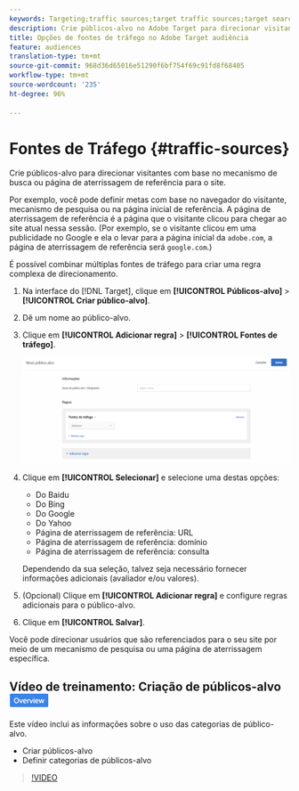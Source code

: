 ```yaml
---
keywords: Targeting;traffic sources;target traffic sources;target search engine;search engine;landing page;target landing page;referring landing page
description: Crie públicos-alvo no Adobe Target para direcionar visitantes com base no mecanismo de busca ou página de aterrissagem de referência para o site.
title: Opções de fontes de tráfego no Adobe Target audiência
feature: audiences
translation-type: tm+mt
source-git-commit: 968d36d65016e51290f6bf754f69c91fd8f68405
workflow-type: tm+mt
source-wordcount: '235'
ht-degree: 96%

---
```



# Fontes de Tráfego {#traffic-sources}

Crie públicos-alvo para direcionar visitantes com base no mecanismo de busca ou página de aterrissagem de referência para o site.

Por exemplo, você pode definir metas com base no navegador do visitante, mecanismo de pesquisa ou na página inicial de referência. A página de aterrissagem de referência é a página que o visitante clicou para chegar ao site atual nessa sessão. (Por exemplo, se o visitante clicou em uma publicidade no Google e ela o levar para a página inicial da `adobe.com`, a página de aterrissagem de referência será `google.com`.)

É possível combinar múltiplas fontes de tráfego para criar uma regra complexa de direcionamento.

1. Na interface do [!DNL Target], clique em **[!UICONTROL Públicos-alvo]** > **[!UICONTROL Criar público-alvo]**.
1. Dê um nome ao público-alvo.
1. Clique em **[!UICONTROL Adicionar regra]** > **[!UICONTROL Fontes de tráfego]**.

   ![](assets/target_traffic_source.png)

1. Clique em **[!UICONTROL Selecionar]** e selecione uma destas opções:

   * Do Baidu
   * Do Bing
   * Do Google
   * Do Yahoo
   * Página de aterrissagem de referência: URL
   * Página de aterrissagem de referência: domínio
   * Página de aterrissagem de referência: consulta

   Dependendo da sua seleção, talvez seja necessário fornecer informações adicionais (avaliador e/ou valores).

1. (Opcional) Clique em **[!UICONTROL Adicionar regra]** e configure regras adicionais para o público-alvo.
1. Clique em **[!UICONTROL Salvar]**.

Você pode direcionar usuários que são referenciados para o seu site por meio de um mecanismo de pesquisa ou uma página de aterrissagem específica.

## Vídeo de treinamento: Criação de públicos-alvo ![Etiqueta de visão geral](/help/assets/overview.png)

Este vídeo inclui as informações sobre o uso das categorias de público-alvo.

* Criar públicos-alvo
* Definir categorias de públicos-alvo

>[!VIDEO](https://video.tv.adobe.com/v/17392)
